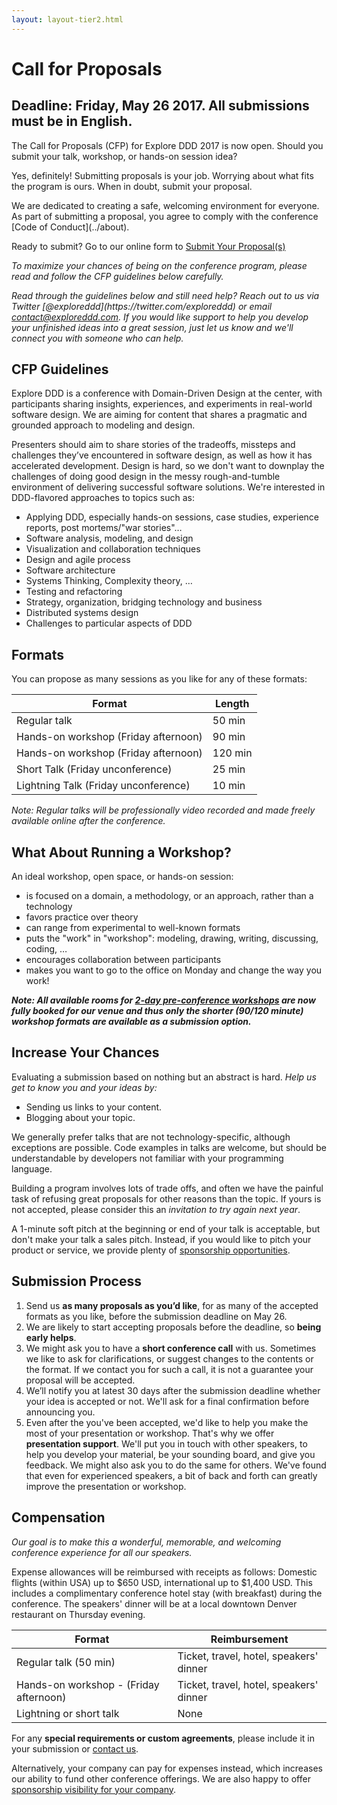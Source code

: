```yaml
---
layout: layout-tier2.html
---
```

<div class="container section page about">
  <h1 class="section-header">Call for Proposals</h1>

  <h2 class="page-subheader">Deadline: Friday, May 26 2017. All submissions must be in English.</h2>
  <p>

  <p class="copy">The Call for Proposals (CFP) for Explore DDD 2017 is now open. Should you submit your talk, workshop, or hands-on session idea?</p>

  <p class="copy">Yes, definitely! Submitting proposals is your job. Worrying about what fits the program is ours. When in doubt, submit your proposal.</p>

  <p class="copy">We are dedicated to creating a safe, welcoming environment for everyone. As part of submitting a proposal, you agree to comply with the conference [Code of Conduct](../about).</p>

  <p class="cfp-cta">Ready to submit? Go to our online form to <a href="https://virtualgenius.typeform.com/to/ZMG1qH" >Submit Your Proposal(s)</a></p>
  <p><p>

  <p class="copy"><em>To maximize your chances of being on the conference program, please read and follow the CFP guidelines below carefully.</em></p>

  <p class="copy"><em>Read through the guidelines below and still need help? Reach out to us via Twitter [@exploreddd](https://twitter.com/exploreddd) or email <a href="mailto:contact@exploreddd.com">contact@exploreddd.com</a>. If you would like support to help you develop your unfinished ideas into a great session, just let us know and we'll connect you with someone who can help.</em>
  </p>

<h2 class="page-subheader">CFP Guidelines</h2>

<p class="copy">Explore DDD is a conference with Domain-Driven Design at the center, with participants sharing insights, experiences, and experiments in real-world software design. We are aiming for content that shares a pragmatic and grounded approach to modeling and design.<p class="copy">

<p class="copy">Presenters should aim to share stories of the tradeoffs, missteps and challenges they’ve encountered in software design, as well as how it has accelerated development. Design is hard, so we don't want to downplay the challenges of doing good design in the messy rough-and-tumble environment of delivering successful software solutions. We're interested in DDD-flavored approaches to topics such as:</p>

<ul class="copy list">
  <li>Applying DDD, especially hands-on sessions, case studies, experience reports, post mortems/"war stories"…</li>
  <li>Software analysis, modeling, and design</li>
  <li>Visualization and collaboration techniques</li>
  <li>Design and agile process</li>
  <li>Software architecture</li>
  <li>Systems Thinking, Complexity theory, …</li>
  <li>Testing and refactoring</li>
  <li>Strategy, organization, bridging technology and business</li>
  <li>Distributed systems design</li>
  <li>Challenges to particular aspects of DDD</li>
</ul>

<h2 class="page-subheader">Formats</h2>

<p class="copy">You can propose as many sessions as you like for any of these formats:</p>

<div class="table-responsive">
  <table class="table table-striped">
  <thead>
  <tr>
    <th>Format</th>
    <th>Length</th>
  </tr>
  </thead>
  <tbody>
  <tr>
    <td>Regular talk</td>
    <td>50 min</td>
  </tr>
  <tr>
    <td>Hands-on workshop (Friday afternoon)</td>
    <td>90 min</td>
  </tr>
  <tr>
    <td>Hands-on workshop (Friday afternoon)</td>
    <td>120 min</td>
  </tr>
  <tr>
  <td>Short Talk (Friday unconference)</td>
  <td>25 min</td>
  </tr>
  <tr>
    <td>Lightning Talk (Friday unconference)</td>
    <td>10 min</td>
  </tr>
  </tbody>
  </table>
</div>

<p class="copy"><em>Note: Regular talks will be professionally video recorded and made freely available online after the conference.</em></p>

<h2 class="page-subheader">What About Running a Workshop?</h2>

<p class="copy">An ideal workshop, open space, or hands-on session:</p>

<ul class="copy list">
  <li>is focused on a domain, a methodology, or an approach, rather than a technology</li>
  <li>favors practice over theory</li>
  <li>can range from experimental to well-known formats</li>
  <li>puts the "work" in "workshop": modeling, drawing, writing, discussing, coding, …</li>
  <li>encourages collaboration between participants</li>
  <li>makes you want to go to the office on Monday and change the way you work!</li>
</ul>

<p class="copy"><em><b>Note: All available rooms for <a href="../workshops">2-day pre-conference workshops</a> are now fully booked for our venue and thus only the shorter (90/120 minute) workshop formats are available as a submission option.</b></em></p>

<h2 class="page-subheader">Increase Your Chances</h2>

<p class="copy">Evaluating a submission based on nothing but an abstract is hard. <em>Help us get to know you and your ideas by:</em></p>

<ul class="copy list">
<li>Sending us links to your content.</li>
<li>Blogging about your topic.</li>
</ul>

<p class="copy">We generally prefer talks that are not technology-specific, although exceptions are possible. Code examples in talks are welcome, but should be understandable by developers not familiar with your programming language.</p>

<p class="copy">Building a program involves lots of trade offs, and often we have the painful task of refusing great proposals for other reasons than the topic. If yours is not accepted, please consider this an <em>invitation to try again next year</em>.</p>

<p class="copy">A 1-minute soft pitch at the beginning or end of your talk is acceptable, but don't make your talk a sales pitch. Instead, if you would like to pitch your product or service, we provide plenty of <a href="/about/sponsors">sponsorship opportunities</a>.</p>

<h2 class="page-subheader">Submission Process</h2>

<ol class="copy list">
<li>Send us <strong>as many proposals as you’d like</strong>, for as many of the accepted formats as you like, before the submission deadline on May 26.</li>
<li>We are likely to start accepting proposals before the deadline, so <strong>being early helps</strong>.</li>
<li>We might ask you to have a <strong>short conference call</strong> with us. Sometimes we like to ask for clarifications, or suggest changes to the contents or the format. If we contact you for such a call, it is not a guarantee your proposal will be accepted. </li>
<li>We’ll notify you at latest 30 days after the submission deadline whether your idea is accepted or not. We'll ask for a final confirmation before announcing you.</li>
<li>Even after the you've been accepted, we'd like to help you make the most of your presentation or workshop. That's why we offer <strong>presentation support</strong>. We'll put you in touch with other speakers, to help you develop your material, be your sounding board, and give you feedback. We might also ask you to do the same for others. We've found that even for experienced speakers, a bit of back and forth can greatly improve the presentation or workshop. </li>
</ol>

<h2 class="page-subheader">Compensation</h2>

<p class="copy"><em>Our goal is to make this a wonderful, memorable, and welcoming conference experience for all our speakers.</em></p>

<p class="copy">Expense allowances will be reimbursed with receipts as follows: Domestic flights (within USA) up to $650 USD, international up to $1,400 USD. This includes a complimentary conference hotel stay (with breakfast) during the conference. The speakers' dinner will be at a local downtown Denver restaurant on Thursday evening.</p>

<div class="table-responsive">
  <table  class="table table-striped">
  <thead>
  <tr>
    <th>Format</th>
    <th>Reimbursement</th>
  </tr>
  </thead>
  <tbody>
  <tr>
    <td>Regular talk (50 min)</td>
    <td>Ticket, travel, hotel, speakers' dinner</td>
  </tr>
  <tr>
    <td>Hands-on workshop - (Friday afternoon)</td>
    <td>Ticket, travel, hotel, speakers' dinner</td>
  </tr>
  <tr>
    <td>Lightning or short talk</td>
    <td>None</td>
  </tr>
  </tbody>
  </table>
</div>

<p class="copy">For any <strong>special requirements or custom agreements</strong>, please include it in your submission or <a href="mailto:contact@exploreddd.com">contact us</a>.</p>

<p class="copy">Alternatively, your company can pay for expenses instead, which increases our ability to fund other conference offerings. We are also happy to offer <a href="../sponsors">sponsorship visibility for your company</a>.</p>

</div>